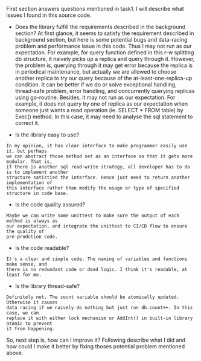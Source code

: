 First section answers questions mentioned in task1. I will describe what issues I found
in this source code.

* Does the library fulfill the requirements described in the background section?
At first glance, it seems to satisfy the requirement described in background section,
but here is some potential bugs and data-racing problem and performance issue in this code.
Thus I may not run as our expectation. For example, for query function defined in this
r-w splitting db structure, it naively picks up a replica and query through it. However,
the problem is, querying through it may get error because the replica is in periodical
maintenance, but actually we are allowed to choose another replica to try our query because
of the at-least-one-replica-up condition.
It can be better if we do or solve exceptional handling, thread-safe problem, error handling,
and concurrently querying replicas using go-routine.
Besides, it may not run as our expectation. For example, it does not query by one of replica
as our expectation when someone just wants a read operation (ie. SELECT * FROM table) by
Exec() method. In this case, it may need to analyse the sql statement to correct it.

* Is the library easy to use?
```
In my opinion, it has clear interface to make programmer easily use it, but perhaps
we can abstract those method set as an interface so that it gets more modular. That is,
if there is another sql read-write strategy, all developer has to do is to implement another
structure satistied the interface. Hence just need to return another implementation of
this interface rather than modify the usage or type of specified structure in code base.
```

* Is the code quality assured?
```
Maybe we can write some unittest to make sure the output of each method is always as
our expectation, and integrate the unittest to CI/CD flow to ensure the quality of
pre-prodction code.
```

* Is the code readable?
```
It's a clear and simple code. The naming of variables and functions make sense, and
there is no redundant code or dead logic. I think it's readable, at least for me.
```

* Is the library thread-safe?
```
Definitely not. The count variable should be atomically updated. Otherwise it causes
data racing if we naively do nothing but just run db.count++. In this case, we can
replace it with either lock mechanism or AddInt() in built-in library atomic to prevent
it from happening.
```

So, next step is, how can I improve it? Following describe what I did and how could
I make it better by fixing thoses potential problem mentioned above.

